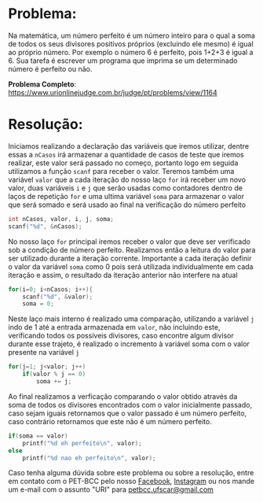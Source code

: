 # Problema: 
Na matemática, um número perfeito é um número inteiro para o qual a soma de todos os seus divisores positivos próprios (excluindo ele mesmo) é igual ao próprio número. Por exemplo o número 6 é perfeito, pois 1+2+3 é igual a 6. Sua tarefa é escrever um programa que imprima se um determinado número é perfeito ou não.

**Problema Completo**: https://www.urionlinejudge.com.br/judge/pt/problems/view/1164


# Resolução:

Iniciamos realizando a declaração das variáveis que iremos utilizar, dentre essas a `nCasos` irá armazenar a quantidade de casos de teste que iremos realizar, este valor será passado no começo, portanto logo em seguida utilizamos a função `scanf` para receber o valor. Teremos também uma variável `valor` que a cada iteração do nosso laço `for` irá receber um novo valor, duas variáveis `i` e `j` que serão usadas como contadores dentro de laços de repetição `for` e uma ultima variável `soma` para armazenar o valor que será somado e será usado ao final na verificação do número perfeito 
```c
int nCasos, valor, i, j, soma;
scanf("%d", &nCasos);
```

No nosso laço `for` principal iremos receber o valor que deve ser verificado sob a condição de número perfeito. Realizamos então a leitura do valor para ser utilizado durante a iteração corrente. Importante a cada iteração definir o valor da variável `soma` como 0 pois será utilizada individualmente em cada iteração e assim, o resultado da iteração anterior não interfere na atual
```c
for(i=0; i<nCasos; i++){
	scanf("%d", &valor);
	soma = 0;
```

Neste laço mais interno é realizado uma comparação, utilizando a variável `j` indo de 1 até a entrada armazenada em `valor`, não incluindo este, verificando todos os possíveis divisores, caso encontre algum divisor durante esse trajeto, é realizado o incremento à variável soma com o valor presente na variável `j`
```c
for(j=1; j<valor; j++)
	if(valor % j == 0)
		soma += j;
```

Ao final realizamos a verficação comparando o valor obtido através da soma de todos os divisores encontrados com o valor inicialmente passado, caso sejam iguais retornamos que o valor passado é um número perfeito, caso contrário retornamos que este não é um número perfeito.
```c
if(soma == valor)
	printf("%d eh perfeito\n", valor);
else
	printf("%d nao eh perfeito\n", valor);
```

    
Caso tenha alguma dúvida sobre este problema ou sobre a resolução, entre em contato com o PET-BCC pelo nosso
[Facebook](https://www.facebook.com/petbcc/),
[Instagram](https://www.instagram.com/petbcc.ufscar/)
ou nos mande um e-mail com o assunto "URI" para  petbcc.ufscar@gmail.com
